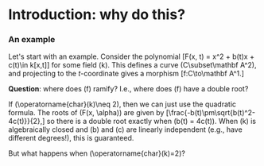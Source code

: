# Introduction: why do this?

### An example

Let's start with an example. Consider the polynomial
\[F(x, t) = x^2 + b(t)x + c(t)\in k[x,t]\]
for some field \(k\). This defines a curve \(C\subset\mathbf A^2\), and projecting to the $t$-coordinate gives a morphism \[f:C\to\mathbf A^1.\]

**Question**: where does \(f\) ramify? I.e., where does \(f\) have a double root?

If \(\operatorname{char}(k)\neq 2\), then we can just use the quadratic formula. The roots of \(F(x, \alpha)\) are given by 
\[\frac{-b(t)\pm\sqrt{b(t)^2-4c(t)}}{2},\]
so there is a double root exactly when \(b(t) = 4c(t)\). When \(k\) is algebraically closed and \(b\) and \(c\) are linearly independent (e.g., have different degrees!), this is guaranteed.

But what happens when \(\operatorname{char}(k)=2\)?